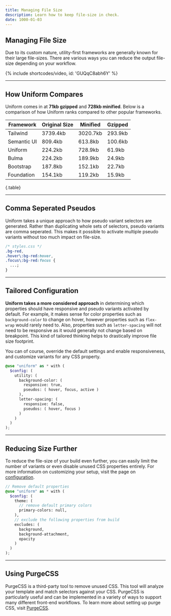 ```yaml
---
title: Managing File Size
description: Learn how to keep file-size in check.
date: 1000-01-03
---
```


## Managing File Size

Due to its custom nature, utility-first frameworks are generally known for their large file-sizes. There are various ways you can reduce the output file-size depending on your workflow.

{% include shortcodes/video, id: 'GUQqC8abh6Y' %}

---

## How Uniform Compares

Uniform comes in at **71kb gzipped** and **728kb minified**. Below is a comparison of how Uniform ranks compared to other popular frameworks.

| Framework   | Original Size | Minified | Gzipped |
| ----------- | ------------- | -------- | ------- |
| Tailwind    | 3739.4kb      | 3020.7kb | 293.9kb |
| Semantic UI | 809.4kb       | 613.8kb  | 100.6kb |
| Uniform     | 224.2kb       | 728.9kb  | 61.9kb  |
| Bulma       | 224.2kb       | 189.9kb  | 24.9kb  |
| Bootstrap   | 187.8kb       | 152.1kb  | 22.7kb  |
| Foundation  | 154.1kb       | 119.2kb  | 15.9kb  |

{.table}

---

## Comma Seperated Pseudos

Uniform takes a unique approach to how pseudo variant selectors are generated. Rather than duplicating whole sets of selectors, pseudo variants are comma seperated. This makes it possible to activate multiple pseudo variants without too much impact on file-size.

```css
/* styles.css */
.bg-red,
.hover\:bg-red:hover,
.focus\:bg-red:focus {
  ...;
}
```

---

## Tailored Configuration

**Uniform takes a more considered approach** in determining which properties should have responsive and pseudo variants activated by default. For example, it makes sense for color properties such as `background-color` to change on hover, however properties such as `flex-wrap` would rarely need to. Also, properties such as `letter-spacing` will not need to be responsive as it would generally not change based on breakpoint. This kind of tailored thinking helps to drastically improve file size footprint.

You can of course, override the default settings and enable responsiveness, and customize variants for any CSS property.

```scss
@use "uniform" as * with (
  $config: (
    utility: (
      background-color: (
        responsive: true,
        pseudos: ( hover, focus, active )
      ),
      letter-spacing: (
        responsive: false,
        pseudos: ( hover, focus )
      )
    )
  )
);
```

---

## Reducing Size Further

To reduce the file-size of your build even further, you can easily limit the number of variants or even disable unused CSS properties entirely. For more information on customizing your setup, visit the page on <a class="hover.underline" href="/get-started/configuration">configuration</a>.

```scss
// Remove default properties
@use "uniform" as * with (
  $config: (
    theme: (
      // remove default primary colors
      primary-colors: null,
    ),
    // exclude the following properties from build
    excludes: (
      background,
      background-attachment,
      opacity
    )
  )
);
```

---

## Using PurgeCSS

PurgeCSS is a third-party tool to remove unused CSS. This tool will analyze your template and match selectors against your CSS. PurgeCSS is particularly useful and can be implemented in a variety of ways to support many different front-end workflows. To learn more about setting up purge CSS, visit <a class="hover.underline" href="https://purgecss.com/">PurgeCSS</a>.
